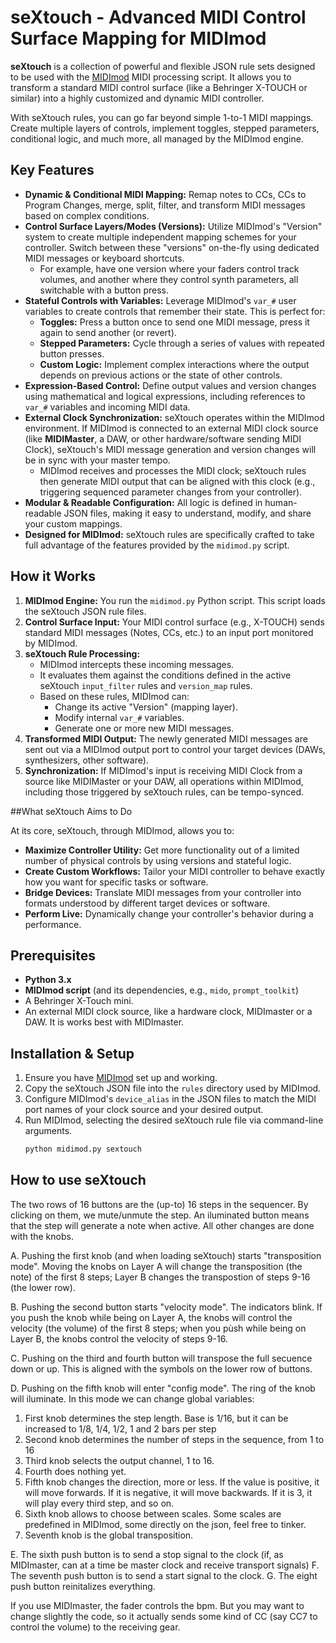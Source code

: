 # seXtouch - Advanced MIDI Control Surface Mapping for MIDImod

**seXtouch** is a collection of powerful and flexible JSON rule sets designed to be used with the [MIDImod](https://github.com/your_username/midimod) MIDI processing script. It allows you to transform a standard MIDI control surface (like a Behringer X-TOUCH or similar) into a highly customized and dynamic MIDI controller.

With seXtouch rules, you can go far beyond simple 1-to-1 MIDI mappings. Create multiple layers of controls, implement toggles, stepped parameters, conditional logic, and much more, all managed by the MIDImod engine.

## Key Features

*   **Dynamic & Conditional MIDI Mapping:** Remap notes to CCs, CCs to Program Changes, merge, split, filter, and transform MIDI messages based on complex conditions.
*   **Control Surface Layers/Modes (Versions):** Utilize MIDImod's "Version" system to create multiple independent mapping schemes for your controller. Switch between these "versions" on-the-fly using dedicated MIDI messages or keyboard shortcuts.
    *   For example, have one version where your faders control track volumes, and another where they control synth parameters, all switchable with a button press.
*   **Stateful Controls with Variables:** Leverage MIDImod's `var_#` user variables to create controls that remember their state. This is perfect for:
    *   **Toggles:** Press a button once to send one MIDI message, press it again to send another (or revert).
    *   **Stepped Parameters:** Cycle through a series of values with repeated button presses.
    *   **Custom Logic:** Implement complex interactions where the output depends on previous actions or the state of other controls.
*   **Expression-Based Control:** Define output values and version changes using mathematical and logical expressions, including references to `var_#` variables and incoming MIDI data.
*   **External Clock Synchronization:** seXtouch operates within the MIDImod environment. If MIDImod is connected to an external MIDI clock source (like **MIDIMaster**, a DAW, or other hardware/software sending MIDI Clock), seXtouch's MIDI message generation and version changes will be in sync with your master tempo.
    *   MIDImod receives and processes the MIDI clock; seXtouch rules then generate MIDI output that can be aligned with this clock (e.g., triggering sequenced parameter changes from your controller).
*   **Modular & Readable Configuration:** All logic is defined in human-readable JSON files, making it easy to understand, modify, and share your custom mappings.
*   **Designed for MIDImod:** seXtouch rules are specifically crafted to take full advantage of the features provided by the `midimod.py` script.

## How it Works

1.  **MIDImod Engine:** You run the `midimod.py` Python script. This script loads the seXtouch JSON rule files.
2.  **Control Surface Input:** Your MIDI control surface (e.g., X-TOUCH) sends standard MIDI messages (Notes, CCs, etc.) to an input port monitored by MIDImod.
3.  **seXtouch Rule Processing:**
    *   MIDImod intercepts these incoming messages.
    *   It evaluates them against the conditions defined in the active seXtouch `input_filter` rules and `version_map` rules.
    *   Based on these rules, MIDImod can:
        *   Change its active "Version" (mapping layer).
        *   Modify internal `var_#` variables.
        *   Generate one or more new MIDI messages.
4.  **Transformed MIDI Output:** The newly generated MIDI messages are sent out via a MIDImod output port to control your target devices (DAWs, synthesizers, other software).
5.  **Synchronization:** If MIDImod's input is receiving MIDI Clock from a source like MIDIMaster or your DAW, all operations within MIDImod, including those triggered by seXtouch rules, can be tempo-synced.

##What seXtouch Aims to Do

At its core, seXtouch, through MIDImod, allows you to:

*   **Maximize Controller Utility:** Get more functionality out of a limited number of physical controls by using versions and stateful logic.
*   **Create Custom Workflows:** Tailor your MIDI controller to behave exactly how you want for specific tasks or software.
*   **Bridge Devices:** Translate MIDI messages from your controller into formats understood by different target devices or software.
*   **Perform Live:** Dynamically change your controller's behavior during a performance.

## Prerequisites

*   **Python 3.x**
*   **MIDImod script** (and its dependencies, e.g., `mido`, `prompt_toolkit`)
*   A Behringer X-Touch mini.
*   An external MIDI clock source, like a hardware clock, MIDImaster or a DAW. It is works best with MIDImaster.
   

## Installation & Setup

1.  Ensure you have [MIDImod](https://github.com/kdgdkd/MIDImod) set up and working.
2.  Copy the seXtouch JSON file into the `rules` directory used by MIDImod.
3.  Configure MIDImod's `device_alias` in the JSON files to match the MIDI port names of your clock source and your desired output. 
4.  Run MIDImod, selecting the desired seXtouch rule file via command-line arguments.
    ```bash
    python midimod.py sextouch
    ```

## How to use seXtouch
The two rows of 16 buttons are the (up-to) 16 steps in the sequencer. By clicking on them, we mute/unmute the step. An iluminated button means that the step will generate a note when active. 
All other changes are done with the knobs. 


A. Pushing the first knob (and when loading seXtouch) starts "transposition mode". Moving the knobs on Layer A will change the transposition (the note) of the first 8 steps; Layer B changes the transpostion of steps 9-16 (the lower row).

B. Pushing the second button starts "velocity mode". The indicators blink. If you push the knob while being on Layer A, the knobs will control the velocity (the volume) of the first 8 steps; when you pùsh while being on Layer B, the knobs control the velocity of steps 9-16.

C. Pushing on the third and fourth button will transpose the full secuence down or up. This is aligned with the symbols on the lower row of buttons.

D. Pushing on the fifth knob will enter "config mode". The ring of the knob will iluminate. In this mode we can change global variables:  
1. First knob determines the step length. Base is 1/16, but it can be increased to 1/8, 1/4, 1/2, 1 and 2 bars per step  
2. Second knob determines the number of steps in the sequence, from 1 to 16  
3. Third knob selects the output channel, 1 to 16.  
4. Fourth does nothing yet.  
5. Fifth knob changes the direction, more or less. If the value is positive, it will move forwards. If it is negative, it will move backwards. If it is 3, it will play every third step, and so on.  
6. Sixth knob allows to choose between scales. Some scales are predefined in MIDImod, some directly on the json, feel free to tinker.  
7. Seventh knob is the global transposition.

E. The sixth push button is to send a stop signal to the clock (if, as MIDImaster, can at a time be master clock and receive transport signals)
F. The seventh push button is to send a start signal to the clock.
G. The eight push button reinitalizes everything.

If you use MIDImaster, the fader controls the bpm. But you may want to change slightly the code, so it actually sends some kind of CC (say CC7 to control the volume) to the receiving gear.




